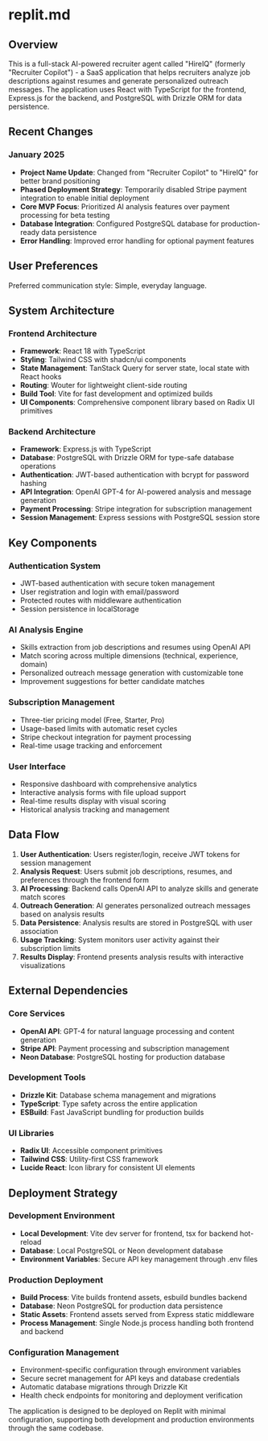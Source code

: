 # replit.md

## Overview

This is a full-stack AI-powered recruiter agent called "HireIQ" (formerly "Recruiter Copilot") - a SaaS application that helps recruiters analyze job descriptions against resumes and generate personalized outreach messages. The application uses React with TypeScript for the frontend, Express.js for the backend, and PostgreSQL with Drizzle ORM for data persistence.

## Recent Changes

### January 2025
- **Project Name Update**: Changed from "Recruiter Copilot" to "HireIQ" for better brand positioning
- **Phased Deployment Strategy**: Temporarily disabled Stripe payment integration to enable initial deployment
- **Core MVP Focus**: Prioritized AI analysis features over payment processing for beta testing
- **Database Integration**: Configured PostgreSQL database for production-ready data persistence
- **Error Handling**: Improved error handling for optional payment features

## User Preferences

Preferred communication style: Simple, everyday language.

## System Architecture

### Frontend Architecture
- **Framework**: React 18 with TypeScript
- **Styling**: Tailwind CSS with shadcn/ui components
- **State Management**: TanStack Query for server state, local state with React hooks
- **Routing**: Wouter for lightweight client-side routing
- **Build Tool**: Vite for fast development and optimized builds
- **UI Components**: Comprehensive component library based on Radix UI primitives

### Backend Architecture
- **Framework**: Express.js with TypeScript
- **Database**: PostgreSQL with Drizzle ORM for type-safe database operations
- **Authentication**: JWT-based authentication with bcrypt for password hashing
- **API Integration**: OpenAI GPT-4 for AI-powered analysis and message generation
- **Payment Processing**: Stripe integration for subscription management
- **Session Management**: Express sessions with PostgreSQL session store

## Key Components

### Authentication System
- JWT-based authentication with secure token management
- User registration and login with email/password
- Protected routes with middleware authentication
- Session persistence in localStorage

### AI Analysis Engine
- Skills extraction from job descriptions and resumes using OpenAI API
- Match scoring across multiple dimensions (technical, experience, domain)
- Personalized outreach message generation with customizable tone
- Improvement suggestions for better candidate matches

### Subscription Management
- Three-tier pricing model (Free, Starter, Pro)
- Usage-based limits with automatic reset cycles
- Stripe checkout integration for payment processing
- Real-time usage tracking and enforcement

### User Interface
- Responsive dashboard with comprehensive analytics
- Interactive analysis forms with file upload support
- Real-time results display with visual scoring
- Historical analysis tracking and management

## Data Flow

1. **User Authentication**: Users register/login, receive JWT tokens for session management
2. **Analysis Request**: Users submit job descriptions, resumes, and preferences through the frontend form
3. **AI Processing**: Backend calls OpenAI API to analyze skills and generate match scores
4. **Outreach Generation**: AI generates personalized outreach messages based on analysis results
5. **Data Persistence**: Analysis results are stored in PostgreSQL with user association
6. **Usage Tracking**: System monitors user activity against their subscription limits
7. **Results Display**: Frontend presents analysis results with interactive visualizations

## External Dependencies

### Core Services
- **OpenAI API**: GPT-4 for natural language processing and content generation
- **Stripe API**: Payment processing and subscription management
- **Neon Database**: PostgreSQL hosting for production database

### Development Tools
- **Drizzle Kit**: Database schema management and migrations
- **TypeScript**: Type safety across the entire application
- **ESBuild**: Fast JavaScript bundling for production builds

### UI Libraries
- **Radix UI**: Accessible component primitives
- **Tailwind CSS**: Utility-first CSS framework
- **Lucide React**: Icon library for consistent UI elements

## Deployment Strategy

### Development Environment
- **Local Development**: Vite dev server for frontend, tsx for backend hot-reload
- **Database**: Local PostgreSQL or Neon development database
- **Environment Variables**: Secure API key management through .env files

### Production Deployment
- **Build Process**: Vite builds frontend assets, esbuild bundles backend
- **Database**: Neon PostgreSQL for production data persistence
- **Static Assets**: Frontend assets served from Express static middleware
- **Process Management**: Single Node.js process handling both frontend and backend

### Configuration Management
- Environment-specific configuration through environment variables
- Secure secret management for API keys and database credentials
- Automatic database migrations through Drizzle Kit
- Health check endpoints for monitoring and deployment verification

The application is designed to be deployed on Replit with minimal configuration, supporting both development and production environments through the same codebase.